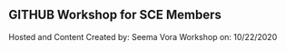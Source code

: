 ## GITHUB Workshop for SCE Members
Hosted and Content Created by: Seema Vora 
Workshop on: 10/22/2020
